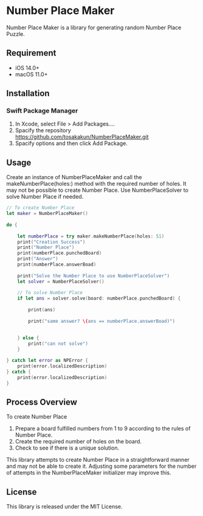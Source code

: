 # Number Place Maker

Number Place Maker is a library for generating random Number Place Puzzle.

## Requirement

- iOS 14.0+
- macOS 11.0+

## Installation

### Swift Package Manager

1. In Xcode, select File > Add Packages....
1. Spacify the repository https://github.com/tosakakun/NumberPlaceMaker.git
1. Spacify options and then click Add Package.

## Usage

Create an instance of NumberPlaceMaker and call the makeNumberPlace(holes:) method with the required number of holes. It may not be possible to create Number Place. Use NumberPlaceSolver to solve Number Place if needed. 

```Swift
// To create Number Place
let maker = NumberPlaceMaker()
    
do {
        
    let numberPlace = try maker.makeNumberPlace(holes: 51)
    print("Creation Success")
    print("Number Place")
    print(numberPlace.punchedBoard)
    print("Answer")
    print(numberPlace.answerBoad)
        
    print("Solve the Number Place to use NumberPlaceSolver")
    let solver = NumberPlaceSolver()
    
    // To solve Number Place
    if let ans = solver.solve(board: numberPlace.punchedBoard) {
            
        print(ans)
            
        print("same answer? \(ans == numberPlace.answerBoad)")
            
            
    } else {
        print("can not solve")
    }

} catch let error as NPError {
    print(error.localizedDescription)
} catch {
    print(error.localizedDescription)
}
```

## Process Overview

To create Number Place

1. Prepare a board fulfilled numbers from 1 to 9 according to the rules of Number Place.
1. Create the required number of holes on the board.
1. Check to see if there is a unique solution.

This library attempts to create Number Place in a straightforward manner and may not be able to create it. Adjusting some parameters for the number of attempts in the NumberPlaceMaker initializer may improve this.

## License

This library is released under the MIT License.

